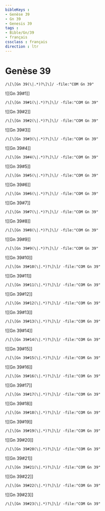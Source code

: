 ```yaml
---
bibleKeys : 
- Genèse 39
- Gn 39
- Genesis 39
tags : 
- Bible/Gn/39
- français
cssclass : français
direction : ltr
---
```


# Genèse 39

```query
/\[\[Gn 39(\|.*)?\]\]/ -file:"COM Gn 39"
```



![[Gn 39#1]]

```query
/\[\[Gn 39#1(\|.*)?\]\]/ -file:"COM Gn 39"
```

![[Gn 39#2]]

```query
/\[\[Gn 39#2(\|.*)?\]\]/ -file:"COM Gn 39"
```

![[Gn 39#3]]

```query
/\[\[Gn 39#3(\|.*)?\]\]/ -file:"COM Gn 39"
```

![[Gn 39#4]]

```query
/\[\[Gn 39#4(\|.*)?\]\]/ -file:"COM Gn 39"
```

![[Gn 39#5]]

```query
/\[\[Gn 39#5(\|.*)?\]\]/ -file:"COM Gn 39"
```

![[Gn 39#6]]

```query
/\[\[Gn 39#6(\|.*)?\]\]/ -file:"COM Gn 39"
```

![[Gn 39#7]]

```query
/\[\[Gn 39#7(\|.*)?\]\]/ -file:"COM Gn 39"
```

![[Gn 39#8]]

```query
/\[\[Gn 39#8(\|.*)?\]\]/ -file:"COM Gn 39"
```

![[Gn 39#9]]

```query
/\[\[Gn 39#9(\|.*)?\]\]/ -file:"COM Gn 39"
```

![[Gn 39#10]]

```query
/\[\[Gn 39#10(\|.*)?\]\]/ -file:"COM Gn 39"
```

![[Gn 39#11]]

```query
/\[\[Gn 39#11(\|.*)?\]\]/ -file:"COM Gn 39"
```

![[Gn 39#12]]

```query
/\[\[Gn 39#12(\|.*)?\]\]/ -file:"COM Gn 39"
```

![[Gn 39#13]]

```query
/\[\[Gn 39#13(\|.*)?\]\]/ -file:"COM Gn 39"
```

![[Gn 39#14]]

```query
/\[\[Gn 39#14(\|.*)?\]\]/ -file:"COM Gn 39"
```

![[Gn 39#15]]

```query
/\[\[Gn 39#15(\|.*)?\]\]/ -file:"COM Gn 39"
```

![[Gn 39#16]]

```query
/\[\[Gn 39#16(\|.*)?\]\]/ -file:"COM Gn 39"
```

![[Gn 39#17]]

```query
/\[\[Gn 39#17(\|.*)?\]\]/ -file:"COM Gn 39"
```

![[Gn 39#18]]

```query
/\[\[Gn 39#18(\|.*)?\]\]/ -file:"COM Gn 39"
```

![[Gn 39#19]]

```query
/\[\[Gn 39#19(\|.*)?\]\]/ -file:"COM Gn 39"
```

![[Gn 39#20]]

```query
/\[\[Gn 39#20(\|.*)?\]\]/ -file:"COM Gn 39"
```

![[Gn 39#21]]

```query
/\[\[Gn 39#21(\|.*)?\]\]/ -file:"COM Gn 39"
```

![[Gn 39#22]]

```query
/\[\[Gn 39#22(\|.*)?\]\]/ -file:"COM Gn 39"
```

![[Gn 39#23]]

```query
/\[\[Gn 39#23(\|.*)?\]\]/ -file:"COM Gn 39"
```

